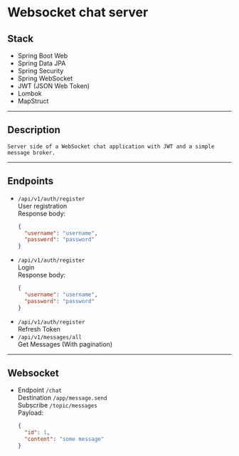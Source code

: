 # Websocket chat server
## Stack
* Spring Boot Web
* Spring Data JPA
* Spring Security
* Spring WebSocket
* JWT (JSON Web Token)
* Lombok
* MapStruct
***
## Description
```
Server side of a WebSocket chat application with JWT and a simple message broker.
```
***
## Endpoints
* `/api/v1/auth/register`   
User registration   
  Response body:    
  ```json
  {
    "username": "username",
    "password": "password"
  }
  ```
* `/api/v1/auth/register`   
Login   
  Response body:
  ```json
  {
    "username": "username",
    "password": "password"
  }
  ```   
* `/api/v1/auth/register`   
  Refresh Token
* `/api/v1/messages/all`    
Get Messages (With pagination)
***
## Websocket
* Endpoint `/chat`  
  Destination `/app/message.send`   
Subscribe `/topic/messages`     
Payload:
  ```json
  {
    "id": 1,
    "content": "some message"
  }
  ```